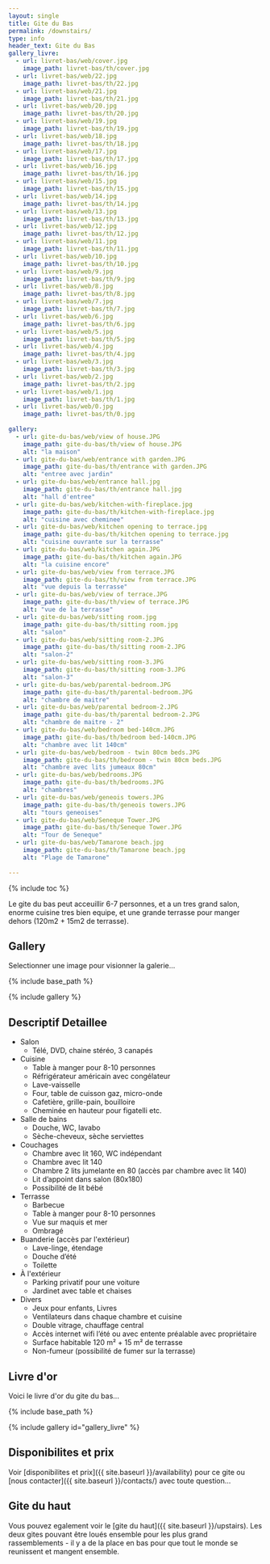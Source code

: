 ```yaml
---
layout: single
title: Gite du Bas
permalink: /downstairs/
type: info
header_text: Gite du Bas
gallery_livre:
  - url: livret-bas/web/cover.jpg
    image_path: livret-bas/th/cover.jpg
  - url: livret-bas/web/22.jpg
    image_path: livret-bas/th/22.jpg
  - url: livret-bas/web/21.jpg
    image_path: livret-bas/th/21.jpg
  - url: livret-bas/web/20.jpg
    image_path: livret-bas/th/20.jpg
  - url: livret-bas/web/19.jpg
    image_path: livret-bas/th/19.jpg
  - url: livret-bas/web/18.jpg
    image_path: livret-bas/th/18.jpg
  - url: livret-bas/web/17.jpg
    image_path: livret-bas/th/17.jpg
  - url: livret-bas/web/16.jpg
    image_path: livret-bas/th/16.jpg
  - url: livret-bas/web/15.jpg
    image_path: livret-bas/th/15.jpg
  - url: livret-bas/web/14.jpg
    image_path: livret-bas/th/14.jpg
  - url: livret-bas/web/13.jpg
    image_path: livret-bas/th/13.jpg
  - url: livret-bas/web/12.jpg
    image_path: livret-bas/th/12.jpg
  - url: livret-bas/web/11.jpg
    image_path: livret-bas/th/11.jpg
  - url: livret-bas/web/10.jpg
    image_path: livret-bas/th/10.jpg
  - url: livret-bas/web/9.jpg
    image_path: livret-bas/th/9.jpg
  - url: livret-bas/web/8.jpg
    image_path: livret-bas/th/8.jpg
  - url: livret-bas/web/7.jpg
    image_path: livret-bas/th/7.jpg
  - url: livret-bas/web/6.jpg
    image_path: livret-bas/th/6.jpg
  - url: livret-bas/web/5.jpg
    image_path: livret-bas/th/5.jpg
  - url: livret-bas/web/4.jpg
    image_path: livret-bas/th/4.jpg
  - url: livret-bas/web/3.jpg
    image_path: livret-bas/th/3.jpg
  - url: livret-bas/web/2.jpg
    image_path: livret-bas/th/2.jpg
  - url: livret-bas/web/1.jpg
    image_path: livret-bas/th/1.jpg
  - url: livret-bas/web/0.jpg
    image_path: livret-bas/th/0.jpg
  
gallery:
  - url: gite-du-bas/web/view of house.JPG
    image_path: gite-du-bas/th/view of house.JPG
    alt: "la maison"
  - url: gite-du-bas/web/entrance with garden.JPG
    image_path: gite-du-bas/th/entrance with garden.JPG
    alt: "entree avec jardin"
  - url: gite-du-bas/web/entrance hall.jpg
    image_path: gite-du-bas/th/entrance hall.jpg
    alt: "hall d'entree"
  - url: gite-du-bas/web/kitchen-with-fireplace.jpg
    image_path: gite-du-bas/th/kitchen-with-fireplace.jpg
    alt: "cuisine avec cheminee"
  - url: gite-du-bas/web/kitchen opening to terrace.jpg
    image_path: gite-du-bas/th/kitchen opening to terrace.jpg
    alt: "cuisine ouvrante sur la terrasse"
  - url: gite-du-bas/web/kitchen again.JPG
    image_path: gite-du-bas/th/kitchen again.JPG
    alt: "la cuisine encore"
  - url: gite-du-bas/web/view from terrace.JPG
    image_path: gite-du-bas/th/view from terrace.JPG
    alt: "vue depuis la terrasse"
  - url: gite-du-bas/web/view of terrace.JPG
    image_path: gite-du-bas/th/view of terrace.JPG
    alt: "vue de la terrasse"
  - url: gite-du-bas/web/sitting room.jpg
    image_path: gite-du-bas/th/sitting room.jpg
    alt: "salon"
  - url: gite-du-bas/web/sitting room-2.JPG
    image_path: gite-du-bas/th/sitting room-2.JPG
    alt: "salon-2"
  - url: gite-du-bas/web/sitting room-3.JPG
    image_path: gite-du-bas/th/sitting room-3.JPG
    alt: "salon-3"
  - url: gite-du-bas/web/parental-bedroom.JPG
    image_path: gite-du-bas/th/parental-bedroom.JPG
    alt: "chambre de maitre"
  - url: gite-du-bas/web/parental bedroom-2.JPG
    image_path: gite-du-bas/th/parental bedroom-2.JPG
    alt: "chambre de maitre - 2"
  - url: gite-du-bas/web/bedroom bed-140cm.JPG
    image_path: gite-du-bas/th/bedroom bed-140cm.JPG
    alt: "chambre avec lit 140cm"
  - url: gite-du-bas/web/bedroom - twin 80cm beds.JPG
    image_path: gite-du-bas/th/bedroom - twin 80cm beds.JPG
    alt: "chambre avec lits jumeaux 80cm"
  - url: gite-du-bas/web/bedrooms.JPG
    image_path: gite-du-bas/th/bedrooms.JPG
    alt: "chambres"
  - url: gite-du-bas/web/geneois towers.JPG
    image_path: gite-du-bas/th/geneois towers.JPG
    alt: "tours geneoises"
  - url: gite-du-bas/web/Seneque Tower.JPG
    image_path: gite-du-bas/th/Seneque Tower.JPG
    alt: "Tour de Seneque"
  - url: gite-du-bas/web/Tamarone beach.jpg
    image_path: gite-du-bas/th/Tamarone beach.jpg
    alt: "Plage de Tamarone"
  
---
```


{% include toc %}

Le gite du bas peut acceuillir 6-7 personnes, et a un tres grand
salon, enorme cuisine tres bien equipe, et une grande terrasse
pour manger dehors (120m2 + 15m2 de terrasse).

## Gallery

Selectionner une image pour visionner la galerie...

{% include base_path %}

{% include gallery %}

## Descriptif Detaillee

* Salon
  * Télé, DVD, chaine stéréo, 3 canapés
* Cuisine
  * Table à manger pour 8-10 personnes
  * Réfrigérateur américain avec congélateur
  * Lave-vaisselle
  * Four, table de cuisson gaz, micro-onde
  * Cafetière, grille-pain, bouilloire
  * Cheminée en hauteur pour figatelli etc.
* Salle de bains
  * Douche, WC, lavabo
  * Sèche-cheveux, sèche serviettes
* Couchages
  * Chambre avec lit 160, WC indépendant
  * Chambre avec lit 140
  * Chambre 2 lits jumelante en 80
     (accès par chambre avec lit 140)
  * Lit d’appoint dans salon (80x180)
  * Possibilité de lit bébé
* Terrasse
  * Barbecue
  * Table à manger pour 8-10 personnes
  * Vue sur maquis et mer
  * Ombragé
* Buanderie (accès par l'extérieur)
  * Lave-linge, étendage
  * Douche d’été
  * Toilette
* À l'extérieur
  * Parking privatif pour une voiture
  * Jardinet avec table et chaises
* Divers
  * Jeux pour enfants, Livres
  * Ventilateurs dans chaque chambre et cuisine
  * Double vitrage, chauffage central
  * Accès internet wifi l’été ou avec entente préalable avec propriétaire
  * Surface habitable 120 m² + 15 m² de terrasse
  * Non-fumeur (possibilité de fumer sur la terrasse)

## Livre d'or

Voici le livre d'or du gite du bas...

{% include base_path %}

{% include gallery id="gallery_livre" %}

## Disponibilites et prix

Voir [disponibilites et prix]({{ site.baseurl }}/availability) pour ce gite ou
[nous contacter]({{ site.baseurl }}/contacts/) avec toute question...

## Gite du haut

Vous pouvez egalement voir le [gite du haut]({{ site.baseurl }}/upstairs). Les deux
gites pouvant être loués ensemble pour les plus grand rassemblements -
il y a de la place en bas pour que tout le monde se reunissent et
mangent ensemble.

